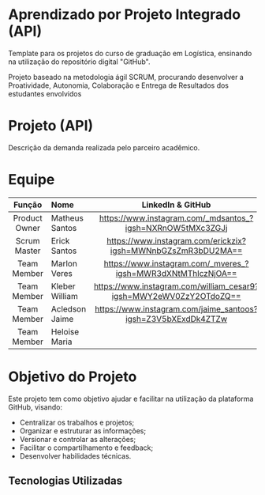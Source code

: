 # Aprendizado por Projeto Integrado (API)

Template para os projetos do curso de graduação em Logística, ensinando na utilização do repositório digital "GitHub". 

Projeto baseado na metodologia ágil SCRUM, procurando desenvolver a Proatividade, Autonomia, Colaboração e Entrega de Resultados dos estudantes envolvidos


# Projeto (API) 
Descrição da demanda realizada pelo parceiro acadêmico.

# Equipe
|    Função     | Nome                                  |                                                                                                                                                      LinkedIn & GitHub                                                                                                                                                      |
| :-----------: | :------------------------------------ | :-------------------------------------------------------------------------------------------------------------------------------------------------------------------------------------------------------------------------------------------------------------------------------------------------------------------------: |
| Product Owner |   Matheus Santos        |https://www.instagram.com/_mdsantos_?igsh=NXRnOW5tMXc3ZGJj
| Scrum Master  | Erick Santos |      https://www.instagram.com/erickzix?igsh=MWNnbGZsZmR3bDU2MA==|
| Team Member   | Marlon Veres              |  https://www.instagram.com/_mveres_?igsh=MWR3dXNtMThlczNjOA==|
|  Team Member  | Kleber William                 |         https://www.instagram.com/william_cesar9?igsh=MWY2eWV0ZzY2OTdoZQ==        |
|  Team Member  | Acledson Jaime                 | https://www.instagram.com/jaime_santoos?igsh=Z3V5bXExdDk4ZTZw    |
|  Team Member  | Heloise Maria        |           
# Objetivo do Projeto
Este projeto tem como objetivo ajudar e facilitar na utilização da plataforma GitHub, visando:
* Centralizar os trabalhos e projetos;
* Organizar e estruturar as informações;
* Versionar e controlar as alterações;
* Facilitar o compartilhamento e feedback;
* Desenvolver habilidades técnicas.

## Tecnologias Utilizadas

